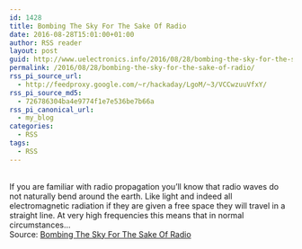 ```yaml
---
id: 1428
title: Bombing The Sky For The Sake Of Radio
date: 2016-08-28T15:01:00+01:00
author: RSS reader
layout: post
guid: http://www.uelectronics.info/2016/08/28/bombing-the-sky-for-the-sake-of-radio/
permalink: /2016/08/28/bombing-the-sky-for-the-sake-of-radio/
rss_pi_source_url:
  - http://feedproxy.google.com/~r/hackaday/LgoM/~3/VCCwzuuVfxY/
rss_pi_source_md5:
  - 726786304ba4e9774f1e7e536be7b66a
rss_pi_canonical_url:
  - my_blog
categories:
  - RSS
tags:
  - RSS
---
```

&#013;  
If you are familiar with radio propagation you’ll know that radio waves do not naturally bend around the earth. Like light and indeed all electromagnetic radiation if they are given a free space they will travel in a straight line. At very high frequencies this means that in normal circumstances…&#013;  
Source: <a href="http://feedproxy.google.com/~r/hackaday/LgoM/~3/VCCwzuuVfxY/" target="_blank">Bombing The Sky For The Sake Of Radio</a>